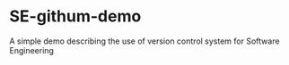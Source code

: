 # SE-githum-demo
A simple demo describing the use of version control system for Software Engineering
